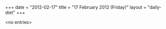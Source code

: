 +++
date = "2012-02-17"
title = "17 February 2012 (Friday)"
layout = "daily-diet"
+++


\<no entries\>
